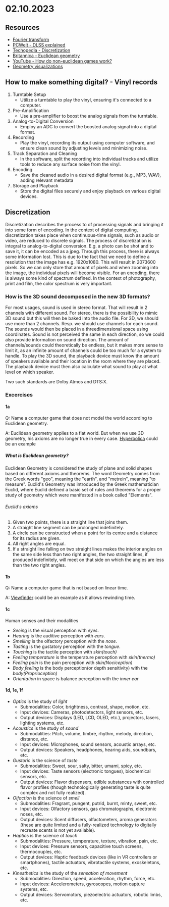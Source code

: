 # 02.10.2023

## Resources

- [Fourier transform](https://betterexplained.com/articles/an-interactive-guide-to-the-fourier-transform/)
- [PCWelt - DLSS explained](https://www.pcwelt.de/article/1947819/dlss-3-erklaert.html)
- [Techopedia - Discretization](https://www.techopedia.com/definition/1980/discretization)
- [Britannica - Euclidean geometry](https://www.britannica.com/science/Euclidean-geometry/Solid-geometry)
- [YouTube - How do non-euclidean games work?](https://www.youtube.com/watch?v=lFEIUcXCEvI&ab_channel=DigiDigger)
- [Geometry visualizations](https://twitter.com/ZenoRogue/status/1245367263936512001)

## How to make something digital? - Vinyl records

1. Turntable Setup
   - Utilize a turntable to play the vinyl, ensuring it's connected to a computer.
2. Pre-Amplification
   - Use a pre-amplifier to boost the analog signals from the turntable.
3. Analog-to-Digital Conversion
   - Employ an ADC to convert the boosted analog signal into a digital format.
4. Recording
   - Play the vinyl, recording its output using computer software, and ensure clean sound by adjusting levels and minimizing noise.
5. Track Separation and Cleaning
   - In the software, split the recording into individual tracks and utilize tools to reduce any surface noise from the vinyl.
6. Encoding
   - Save the cleaned audio in a desired digital format (e.g., MP3, WAV), adding relevant metadata
7. Storage and Playback
   - Store the digital files securely and enjoy playback on various digital devices.

## Discretization

Discretization describes the process to of processing signals and bringing it into some form of encoding.
In the context of digital computing, discretization takes place when continuous-time signals, such as audio or video, are reduced to discrete signals. The process of discretization is integral to analog-to-digital conversion.
E.g. a photo can be shot and to save it, it can be encoded as a jpeg. Through this process, there is always some information lost. This is due to the fact that we need to define a resolution that the image has e.g. 1920x1080. This will result in 2073600 pixels. So we can only store that amount of pixels and when zooming into the image, the individual pixels will become visible.
For an encoding, there is always some kind of spectrum defined.
In the context of photography, print and film, the color spectrum is very important.

### How is the 3D sound decomposed in the new 3D formats?

For most usages, sound is used in stereo format. That will result in 2 channels with different sound. For stereo, there is the possibility to mimic 3D sound but this will then be baked into the audio file.
For 3D, we should use more than 2 channels. Resp. we should use channels for each sound. The sounds would then be placed in a threedimensional space using coordinates. Sound is not perceived the same in each direction, so we could also provide information on sound direction.
The amount of channels/sounds could theoretically be endless, but it makes more sense to limit it, as an infinite amount of channels could be too much for a system to handle.
To play the 3D sound, the playback device must know the amount of speakers available and their location in the room where they are placed. The playback device must then also calculate what sound to play at what level on which speaker.

Two such standards are Dolby Atmos and DTS:X.

### Excercises

#### 1a

Q: Name a computer game that does not model the world according to Euclidean geometry.

A: Euclidean geometry applies to a flat world. But when we use 3D geometry, his axioms are no longer true in every case. [Hyperbolica](https://store.steampowered.com/app/1256230/Hyperbolica/) could be an example


##### What is Euclidean geometry?

Euclidean Geometry is considered the study of plane and solid shapes based on different axioms and theorems. The word Geometry comes from the Greek words "geo", meaning the "earth", and "metrein", meaning "to measure". Euclid's Geometry was introduced by the Greek mathematician Euclid, where Euclid defined a basic set of rules and theorems for a proper study of geometry which were manifested in a book called "Elements".

###### Euclid's axioms

1. Given two points, there is a straight line that joins them.
2. A straight line segment can be prolonged indefinitely.
3. A circle can be constructed when a point for its centre and a distance for its radius are given.
4. All right angles are equal.
5. If a straight line falling on two straight lines makes the interior angles on the same side less than two right angles, the two straight lines, if produced indefinitely, will meet on that side on which the angles are less than the two right angles.



#### 1b

Q: Name a computer game that is not based on linear time.

A: [Viewfinder](https://store.steampowered.com/app/1382070/Viewfinder/) could be an example as it allows rewinding time.

#### 1c

Human senses and their modalities

- _Seeing_ is the visual perception with _eyes_.
- _Hearing_ is the auditive perception with _ears_.
- _Smelling_ is the olfactory perception with the _nose_.
- _Tasting_ is the gustatory perception with the _tongue_.
- _Touching_ is the tactile perception with _skin(touch)_
- _Feeling temperature_ is the temperature perception with _skin(thermo)_
- _Feeling pain_ is the pain perception with _skin(Nociception)_
- _Body feeling_ is the body perception(or depth sensitivity) with the _body(Proprioception)_
- _Orientation_ in space is balance perception with the _inner ear_

#### 1d, 1e, 1f

- _Optics_ is the study of *light*
  - Submodalities: Color, brightness, contrast, shape, motion, etc.
  - Input devices: Cameras, photodetectors, light sensors, etc.
  - Output devices: Displays (LED, LCD, OLED, etc.), projectors, lasers, lighting systems, etc.
- _Acoustics_ is the study of *sound*
  - Submodalities: Pitch, volume, timbre, rhythm, melody, direction, distance, etc.
  - Input devices: Microphones, sound sensors, acoustic arrays, etc.
  - Output devices: Speakers, headphones, hearing aids, soundbars, etc.
- _Gustoric_ is the science of *taste*
  - Submodalities: Sweet, sour, salty, bitter, umami, spicy, etc.
  - Input devices: Taste sensors (electronic tongues), biochemical sensors, etc.
  - Output devices: Flavor dispensers, edible substances with controlled flavor profiles (though technologically generating taste is quite complex and not fully realized).
- _Olfaction_ is the science of *smell*
  - Submodalities: Fragrant, pungent, putrid, burnt, minty, sweet, etc.
  - Input devices: Olfactory sensors, gas chromatographs, electronic noses, etc.
  - Output devices: Scent diffusers, olfactometers, aroma generators (these are quite limited and a fully-realized technology to digitally recreate scents is not yet available).
- _Haptics_ is the science of *touch*
  - Submodalities: Pressure, temperature, texture, vibration, pain, etc.
  - Input devices: Pressure sensors, capacitive touch screens, thermocouples, etc.
  - Output devices: Haptic feedback devices (like in VR controllers or smartphones), tactile actuators, vibrotactile systems, exoskeletons, etc.
- _Kinesthetics_ is the study of the *sensation of movement*
  - Submodalities: Direction, speed, acceleration, rhythm, force, etc.
  - Input devices: Accelerometers, gyroscopes, motion capture systems, etc.
  - Output devices: Servomotors, piezoelectric actuators, robotic limbs, etc.